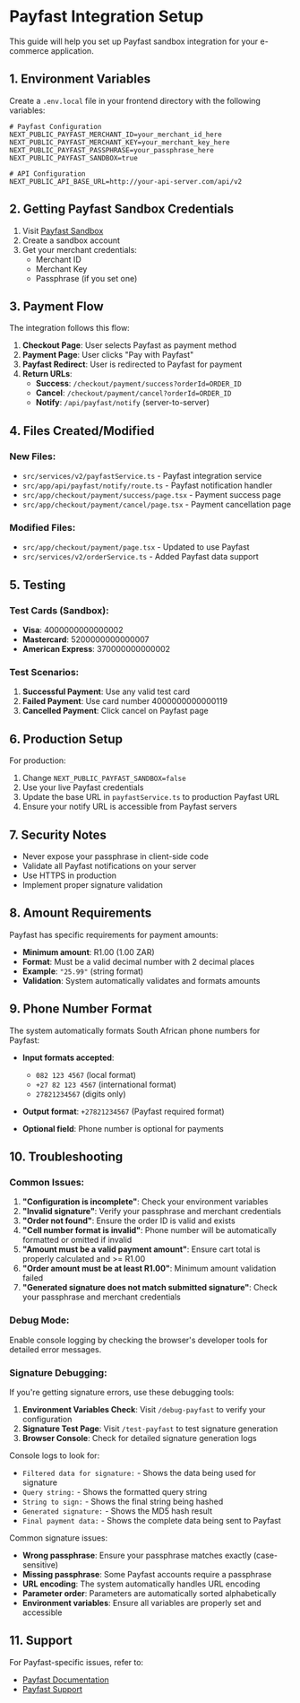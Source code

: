 # Payfast Integration Setup

This guide will help you set up Payfast sandbox integration for your e-commerce application.

## 1. Environment Variables

Create a `.env.local` file in your frontend directory with the following variables:

```env
# Payfast Configuration
NEXT_PUBLIC_PAYFAST_MERCHANT_ID=your_merchant_id_here
NEXT_PUBLIC_PAYFAST_MERCHANT_KEY=your_merchant_key_here
NEXT_PUBLIC_PAYFAST_PASSPHRASE=your_passphrase_here
NEXT_PUBLIC_PAYFAST_SANDBOX=true

# API Configuration
NEXT_PUBLIC_API_BASE_URL=http://your-api-server.com/api/v2
```

## 2. Getting Payfast Sandbox Credentials

1. Visit [Payfast Sandbox](https://sandbox.payfast.co.za/)
2. Create a sandbox account
3. Get your merchant credentials:
   - Merchant ID
   - Merchant Key
   - Passphrase (if you set one)

## 3. Payment Flow

The integration follows this flow:

1. **Checkout Page**: User selects Payfast as payment method
2. **Payment Page**: User clicks "Pay with Payfast"
3. **Payfast Redirect**: User is redirected to Payfast for payment
4. **Return URLs**:
   - **Success**: `/checkout/payment/success?orderId=ORDER_ID`
   - **Cancel**: `/checkout/payment/cancel?orderId=ORDER_ID`
   - **Notify**: `/api/payfast/notify` (server-to-server)

## 4. Files Created/Modified

### New Files:
- `src/services/v2/payfastService.ts` - Payfast integration service
- `src/app/api/payfast/notify/route.ts` - Payfast notification handler
- `src/app/checkout/payment/success/page.tsx` - Payment success page
- `src/app/checkout/payment/cancel/page.tsx` - Payment cancellation page

### Modified Files:
- `src/app/checkout/payment/page.tsx` - Updated to use Payfast
- `src/services/v2/orderService.ts` - Added Payfast data support

## 5. Testing

### Test Cards (Sandbox):
- **Visa**: 4000000000000002
- **Mastercard**: 5200000000000007
- **American Express**: 370000000000002

### Test Scenarios:
1. **Successful Payment**: Use any valid test card
2. **Failed Payment**: Use card number 4000000000000119
3. **Cancelled Payment**: Click cancel on Payfast page

## 6. Production Setup

For production:

1. Change `NEXT_PUBLIC_PAYFAST_SANDBOX=false`
2. Use your live Payfast credentials
3. Update the base URL in `payfastService.ts` to production Payfast URL
4. Ensure your notify URL is accessible from Payfast servers

## 7. Security Notes

- Never expose your passphrase in client-side code
- Validate all Payfast notifications on your server
- Use HTTPS in production
- Implement proper signature validation

## 8. Amount Requirements

Payfast has specific requirements for payment amounts:

- **Minimum amount**: R1.00 (1.00 ZAR)
- **Format**: Must be a valid decimal number with 2 decimal places
- **Example**: `"25.99"` (string format)
- **Validation**: System automatically validates and formats amounts

## 9. Phone Number Format

The system automatically formats South African phone numbers for Payfast:

- **Input formats accepted**:
  - `082 123 4567` (local format)
  - `+27 82 123 4567` (international format)
  - `27821234567` (digits only)

- **Output format**: `+27821234567` (Payfast required format)

- **Optional field**: Phone number is optional for payments

## 10. Troubleshooting

### Common Issues:

1. **"Configuration is incomplete"**: Check your environment variables
2. **"Invalid signature"**: Verify your passphrase and merchant credentials
3. **"Order not found"**: Ensure the order ID is valid and exists
4. **"Cell number format is invalid"**: Phone number will be automatically formatted or omitted if invalid
5. **"Amount must be a valid payment amount"**: Ensure cart total is properly calculated and >= R1.00
6. **"Order amount must be at least R1.00"**: Minimum amount validation failed
7. **"Generated signature does not match submitted signature"**: Check your passphrase and merchant credentials

### Debug Mode:
Enable console logging by checking the browser's developer tools for detailed error messages.

### Signature Debugging:
If you're getting signature errors, use these debugging tools:

1. **Environment Variables Check**: Visit `/debug-payfast` to verify your configuration
2. **Signature Test Page**: Visit `/test-payfast` to test signature generation
3. **Browser Console**: Check for detailed signature generation logs

Console logs to look for:
- `Filtered data for signature:` - Shows the data being used for signature
- `Query string:` - Shows the formatted query string
- `String to sign:` - Shows the final string being hashed
- `Generated signature:` - Shows the MD5 hash result
- `Final payment data:` - Shows the complete data being sent to Payfast

Common signature issues:
- **Wrong passphrase**: Ensure your passphrase matches exactly (case-sensitive)
- **Missing passphrase**: Some Payfast accounts require a passphrase
- **URL encoding**: The system automatically handles URL encoding
- **Parameter order**: Parameters are automatically sorted alphabetically
- **Environment variables**: Ensure all variables are properly set and accessible

## 11. Support

For Payfast-specific issues, refer to:
- [Payfast Documentation](https://developers.payfast.co.za/)
- [Payfast Support](https://www.payfast.co.za/support/)
